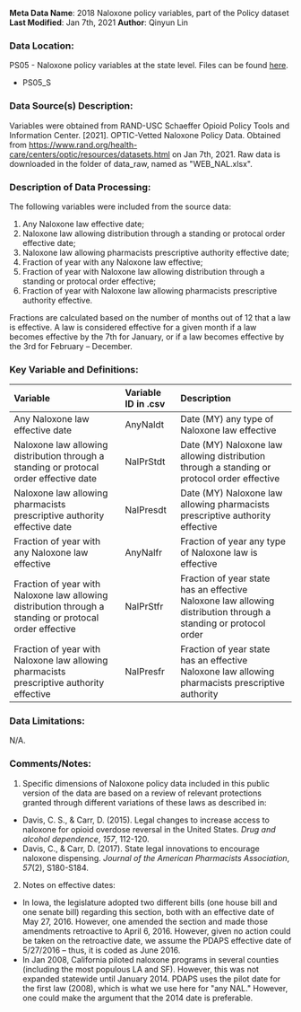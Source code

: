 **Meta Data Name**: 2018 Naloxone policy variables, part of the Policy dataset  
**Last Modified**: Jan 7th, 2021
**Author**: Qinyun Lin  

### Data Location: 
PS05 - Naloxone policy variables at the state level. Files can be found [here](https://github.com/GeoDaCenter/opioid-policy-scan/tree/master/Policy_Scan/data_final).
* PS05_S  

### Data Source(s) Description:  
Variables were obtained from RAND-USC Schaeffer Opioid Policy Tools and Information Center. [2021]. OPTIC-Vetted Naloxone Policy Data. Obtained from https://www.rand.org/health-care/centers/optic/resources/datasets.html on Jan 7th, 2021. Raw data is downloaded in the folder of data_raw, named as "WEB_NAL.xlsx". 

### Description of Data Processing: 
The following variables were included from the source data:
1. Any Naloxone law effective date;
2. Naloxone law allowing distribution through a standing or protocal order effective date;
3. Naloxone law allowing pharmacists prescriptive authority effective date; 
4. Fraction of year with any Naloxone law effective;
5. Fraction of year with Naloxone law allowing distribution through a standing or protocal order effective;
6. Fraction of year with Naloxone law allowing pharmacists prescriptive authority effective. 

Fractions are calculated based on the number of months out of 12 that a law is effective. A law is considered effective for a given month if a law becomes effective by the 7th for January, or if a law becomes effective by the 3rd for February – December.

### Key Variable and Definitions:
| Variable | Variable ID in .csv | Description |
|:---------|:--------------------|:------------|
| Any Naloxone law effective date | AnyNaldt | Date (MY) any type of Naloxone law effective |
| Naloxone law allowing distribution through a standing or protocal order effective date | NalPrStdt | Date (MY) Naloxone law allowing distribution through a standing or protocol order effective |
| Naloxone law allowing pharmacists prescriptive authority effective date | NalPresdt | Date (MY) Naloxone law allowing pharmacists prescriptive authority effective |
| Fraction of year with any Naloxone law effective | AnyNalfr | Fraction of year any type of Naloxone law is effective |
| Fraction of year with Naloxone law allowing distribution through a standing or protocal order effective | NalPrStfr | Fraction of year state has an effective Naloxone law allowing distribution through a standing or protocol order |
| Fraction of year with Naloxone law allowing pharmacists prescriptive authority effective |  NalPresfr | Fraction of year state has an effective Naloxone law allowing pharmacists prescriptive authority |

### Data Limitations:
N/A.

### Comments/Notes:
1. Specific dimensions of Naloxone policy data included in this public version of the data are based on a review of relevant protections granted through different variations of these laws as described in:
* Davis, C. S., & Carr, D. (2015). Legal changes to increase access to naloxone for opioid overdose
reversal in the United States. *Drug and alcohol dependence*, *157*, 112-120.
* Davis, C., & Carr, D. (2017). State legal innovations to encourage naloxone dispensing. *Journal of the American Pharmacists Association*, *57*(2), S180-S184. 
2. Notes on effective dates:
* In Iowa, the legislature adopted two different bills (one house bill and one senate bill) regarding this section, both with an effective date of May 27, 2016. However, one amended the section and made those amendments retroactive to April 6, 2016. However, given no action could be taken on the retroactive date, we assume the PDAPS effective date of 5/27/2016 – thus, it is coded as June 2016.
* In Jan 2008, California piloted naloxone programs in several counties (including the most populous LA and SF). However, this was not expanded statewide until January 2014. PDAPS uses the pilot date for the first law (2008), which is what we use here for "any NAL." However, one could make the argument that the 2014 date is preferable.